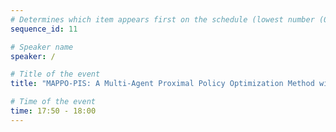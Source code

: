 ```yaml
---
# Determines which item appears first on the schedule (lowest number (0) appears first)
sequence_id: 11

# Speaker name
speaker: /

# Title of the event
title: "MAPPO-PIS: A Multi-Agent Proximal Policy Optimization Method with Prior Intent Sharing for CAVs’ Cooperative Decision-Making (Oral Talk 5)"

# Time of the event
time: 17:50 - 18:00
---
```

